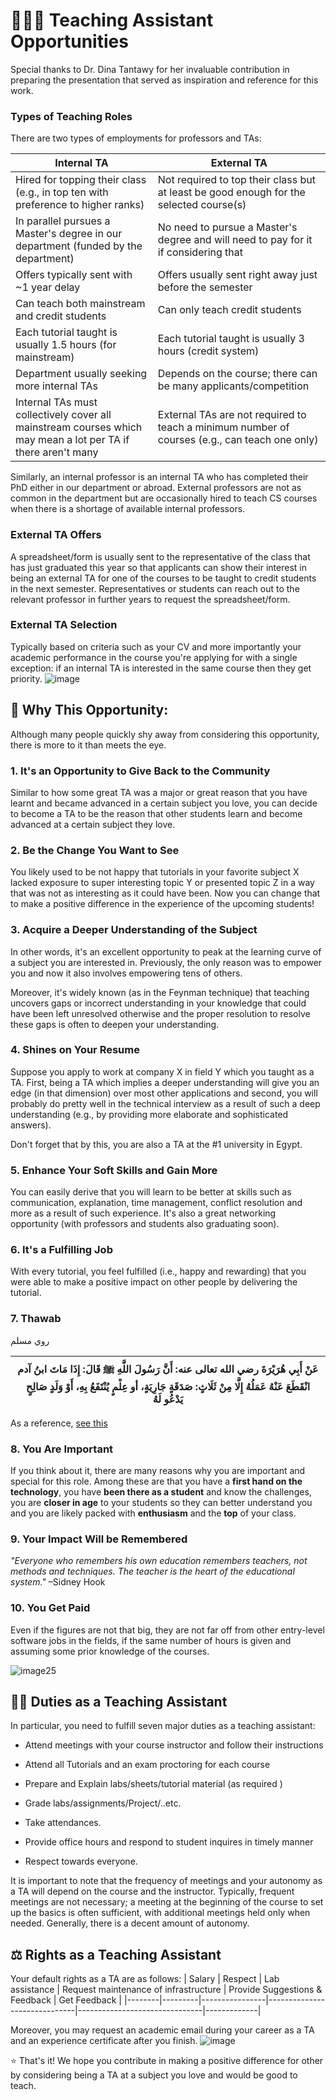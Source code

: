 # 🧑🏻‍🏫 Teaching Assistant Opportunities

Special thanks to Dr. Dina Tantawy for her invaluable contribution in preparing the presentation that served as inspiration and reference for this work.

### Types of Teaching Roles
There are two types of employments for professors and TAs:

| Internal TA      | External TA      |
|------------------|------------------|
| Hired for topping their class (e.g., in top ten with preference to higher ranks) | Not required to top their class but at least be good enough for the selected course(s) |
| In parallel pursues a Master's degree in our department (funded by the department) | No need to pursue a Master's degree and will need to pay for it if considering that |
| Offers typically sent with ~1 year delay | Offers usually sent right away just before the semester |
| Can teach both mainstream and credit students | Can only teach credit students |
| Each tutorial taught is usually 1.5 hours (for mainstream)| Each tutorial taught is usually 3 hours (credit system) |
| Department usually seeking more internal TAs | Depends on the course; there can be many applicants/competition |
| Internal TAs must collectively cover all mainstream courses which may mean a lot per TA if there aren't many | External TAs are not required to teach a minimum number of courses (e.g., can teach one only) |

Similarly, an internal professor is an internal TA who has completed their PhD either in our department or abroad. External professors are not as common in the department but are occasionally hired to teach CS courses when there is a shortage of available internal professors.

### External TA Offers
A spreadsheet/form is usually sent to the representative of the class that has just graduated this year so that applicants can show their interest in being an external TA for one of the courses to be taught to credit students in the next semester. Representatives or students can reach out to the relevant professor in further years to request the spreadsheet/form.

### External TA Selection
Typically based on criteria such as your CV and more importantly your academic performance in the course you're applying for with a single exception: if an internal TA is interested in the same course then they get priority.
![image](https://www.icegif.com/wp-content/uploads/2023/09/icegif-255.gif)

## 🤔 Why This Opportunity:
Although many people quickly shy away from considering this opportunity, there is more to it than meets the eye.
### 1. It's an Opportunity to Give Back to the Community
Similar to how some great TA was a major or great reason that you have learnt and became advanced in a certain subject you love, you can decide to become a TA to be the reason that other students learn and become advanced at a certain subject they love.

### 2. Be the Change You Want to See
You likely used to be not happy that tutorials in your favorite subject X lacked exposure to super interesting topic Y or presented topic Z in a way that was not as interesting as it could have been. Now you can change that to make a positive difference in the experience of the upcoming students!

### 3. Acquire a Deeper Understanding of the Subject
In other words, it's an excellent opportunity to peak at the learning curve of a subject you are interested in. Previously, the only reason was to empower you and now it also involves empowering tens of others. 

Moreover, it's widely known (as in the Feynman technique) that teaching uncovers gaps or incorrect understanding in your knowledge that could have been left unresolved otherwise and the proper resolution to resolve these gaps is often to deepen your understanding.

### 4. Shines on Your Resume
Suppose you apply to work at company X in field Y which you taught as a TA. First, being a TA which implies a deeper understanding will give you an edge (in that dimension) over most other applications and second, you will probably do pretty well in the technical interview as a result of such a deep understanding (e.g., by providing more elaborate and sophisticated answers). 

Don't forget that by this, you are also a TA at the #1 university in Egypt.

### 5. Enhance Your Soft Skills and Gain More
You can easily derive that you will learn to be better at skills such as communication, explanation, time management, conflict resolution and more as a result of such experience. It's also a great networking opportunity (with professors and students also graduating soon).

### 6. It's a Fulfilling Job
With every tutorial, you feel fulfilled (i.e., happy and rewarding) that you were able to make a positive impact on other people by delivering the tutorial.

### 7. Thawab
روي مسلم

| عَنْ أَبِي هُرَيْرَةَ رضي الله تعالى عنه: أَنَّ رَسُولَ اللَّهِ ﷺ قَالَ: إِذَا مَاتَ ابنُ آدم انْقَطَعَ عَنْهُ عَمَلُهُ إِلَّا مِنْ ثَلَاثٍ: صَدَقَةٍ جَارِيَةٍ، أو عِلْمٍ يُنْتَفَعُ بِهِ، أَوْ وَلَدٍ صَالِحٍ يَدْعُو لَهُ |
|--------------------------------------------------------------------------------------------------------------------|

 As a reference, [see this](https://www.islamweb.net/ar/fatwa/26324/%D8%AB%D9%88%D8%A7%D8%A8-%D9%85%D8%B9%D9%84%D9%85-%D8%A7%D9%84%D8%B9%D9%84%D9%85)

### 8. You Are Important
If you think about it, there are many reasons why you are important and special for this role. Among these are that you have a **first hand on the technology**, you have **been there as a student** and know the challenges, you are **closer in age** to your students so they can better understand you and you are likely packed with **enthusiasm** and the **top** of your class.

### 9. Your Impact Will be Remembered
*"Everyone who remembers his own education remembers teachers, not methods and techniques. The teacher is the heart of the educational system."* –Sidney Hook

### 10. You Get Paid
Even if the figures are not that big, they are not far off from other entry-level software jobs in the fields, if the same number of hours is given and assuming some prior knowledge of the courses.

![image25](https://i.pinimg.com/originals/f6/f6/a1/f6f6a16350b1e54b8881d358d8433dd7.gif)



## 👮🏻 Duties as a Teaching Assistant
In particular, you need to fulfill seven major duties as a teaching assistant:
- Attend meetings with your course instructor and follow their instructions

- Attend all Tutorials and an exam proctoring for each course

- Prepare and Explain labs/sheets/tutorial material (as required )

- Grade labs/assignments/Project/..etc.
 
 - Take attendances.

- Provide office hours and respond to student inquires in timely manner

- Respect towards everyone.

It is important to note that the frequency of meetings and your autonomy as a TA will depend on the course and the instructor. Typically, frequent meetings are not necessary; a meeting at the beginning of the course to set up the basics is often sufficient, with additional meetings held only when needed. Generally, there is a decent amount of autonomy.

## ⚖️ Rights as a Teaching Assistant
Your default rights as a TA are as follows:
| Salary | Respect | Lab assistance | Request maintenance of infrastructure | Provide Suggestions & Feedback | Get Feedback |
|--------|---------|----------------|------------------------------|-------------------------------|-------------|

Moreover, you may request an academic email during your career as a TA and an experience certificate after you finish.
![image](https://gifdb.com/images/high/allen-zach-galifianakis-math-calculation-oxh2zx9mj99c5fpo.gif)

⭐ That's it! We hope you contribute in making a positive difference for other by considering being a TA at a subject you love and would be good to teach.